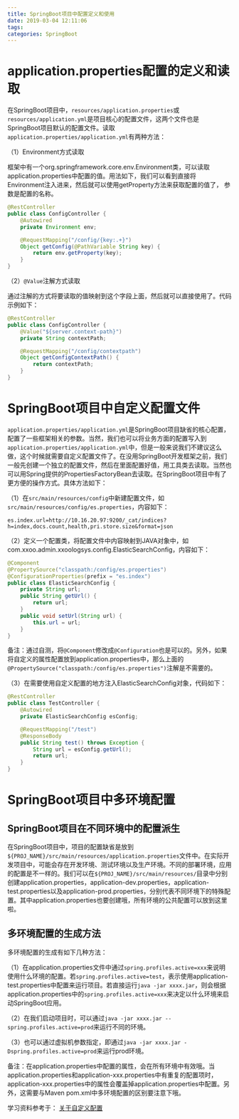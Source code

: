 ```yaml
---
title: SpringBoot项目中配置定义和使用
date: 2019-03-04 12:11:06
tags:
categories: SpringBoot
---
```


# application.properties配置的定义和读取

在SpringBoot项目中，`resources/application.properties`或`resources/application.yml`是项目核心的配置文件，这两个文件也是SpringBoot项目默认的配置文件。读取`application.properties/application.yml`有两种方法：

（1）Environment方式读取

框架中有一个org.springframework.core.env.Environment类，可以读取application.properties中配置的值。用法如下，我们可以看到直接将Environment注入进来，然后就可以使用getProperty方法来获取配置的值了， 参数是配置的名称。

```java
@RestController
public class ConfigController {
    @Autowired
    private Environment env;

    @RequestMapping("/config/{key:.+}")
    Object getConfig(@PathVariable String key) {
        return env.getProperty(key);
    }
}
```

（2）`@Value`注解方式读取

通过注解的方式将要读取的值映射到这个字段上面，然后就可以直接使用了。代码示例如下：

```java
@RestController
public class ConfigController {
    @Value("${server.context-path}")
    private String contextPath;

    @RequestMapping("/config/contextpath")
    Object getConfigContextPath() {
        return contextPath;
    }
}
```

# SpringBoot项目中自定义配置文件

`application.properties/application.yml`是SpringBoot项目缺省的核心配置，配置了一些框架相关的参数。当然，我们也可以将业务方面的配置写入到`application.properties/application.yml`中，但是一般来说我们不建议这么做，这个时候就需要自定义配置文件了。在没用SpringBoot开发框架之前，我们一般先创建一个独立的配置文件，然后在里面配置好值，用工具类去读取。当然也可以用Spring提供的PropertiesFactoryBean去读取。在SpringBoot项目中有了更方便的操作方式。具体方法如下：

（1）在`src/main/resources/config`中新建配置文件，如`src/main/resources/config/es.properties`，内容如下：

    es.index.url=http://10.16.20.97:9200/_cat/indices?h=index,docs.count,health,pri.store.size&format=json

（2）定义一个配置类，将配置文件中内容映射到JAVA对象中，如com.xxoo.admin.xxoologsys.config.ElasticSearchConfig，内容如下：

```java
@Component
@PropertySource("classpath:/config/es.properties")
@ConfigurationProperties(prefix = "es.index")
public class ElasticSearchConfig {
    private String url;
    public String getUrl() {
        return url;
    }
    public void setUrl(String url) {
        this.url = url;
    }
}
```

备注：通过自测，将`@Component`修改成`@Configuration`也是可以的。另外，如果将自定义的属性配置放到application.properties中，那么上面的`@PropertySource("classpath:/config/es.properties")`注解是不需要的。

（3）在需要使用自定义配置的地方注入ElasticSearchConfig对象，代码如下：

```java
@RestController
public class TestController {
    @Autowired
    private ElasticSearchConfig esConfig;

    @RequestMapping("/test")
    @ResponseBody
    public String test() throws Exception {
        String url = esConfig.getUrl();
        return url;
    }
}
```

# SpringBoot项目中多环境配置

## SpringBoot项目在不同环境中的配置派生

在SpringBoot项目中，项目的配置缺省是放到`${PROJ_NAME}/src/main/resources/application.properties`文件中。在实际开发项目中，可能会存在开发环境、测试环境以及生产环境。不同的部署环境，应用的配置是不一样的。我们可以在`${PROJ_NAME}/src/main/resources/`目录中分别创建application.properties，application-dev.properties，application-test.properties以及application-prod.properties，分别代表不同环境下的特殊配置。其中application.properties也要创建哦，所有环境的公共配置可以放到这里啦。

## 多环境配置的生成方法

多环境配置的生成有如下几种方法：

（1）在application.properties文件中通过`spring.profiles.active=xxx`来说明使用什么环境的配置。若`spring.profiles.active=test`，表示使用application-test.properties中配置来运行项目。若直接运行`java -jar xxxx.jar`，则会根据application.properties中的`spring.profiles.active=xxx`来决定以什么环境来启动SpringBoot应用。

（2）在我们启动项目时，可以通过`java -jar xxxx.jar --spring.profiles.active=prod`来运行不同的环境。

（3）也可以通过虚拟机参数指定，即通过`java -jar xxxx.jar -Dspring.profiles.active=prod`来运行prod环境。

备注：在application.properties中配置的属性，会在所有环境中有效哦。当application.properties和application-xxx.properties中有重复的配置项时，application-xxx.properties中的属性会覆盖掉application.properties中配置。另外，这需要与Maven pom.xml中多环境配置的区别要注意下哦。

学习资料参考于：
[关于自定义配置](https://surpass-wei.github.io/2017/02/24/spring-boot1.5%E4%BB%A5%E4%B8%8A%E7%89%88%E6%9C%AC@ConfigurationProperties%E5%8F%96%E6%B6%88location%E6%B3%A8%E8%A7%A3%E5%90%8E%E7%9A%84%E6%9B%BF%E4%BB%A3%E6%96%B9%E6%A1%88/)
